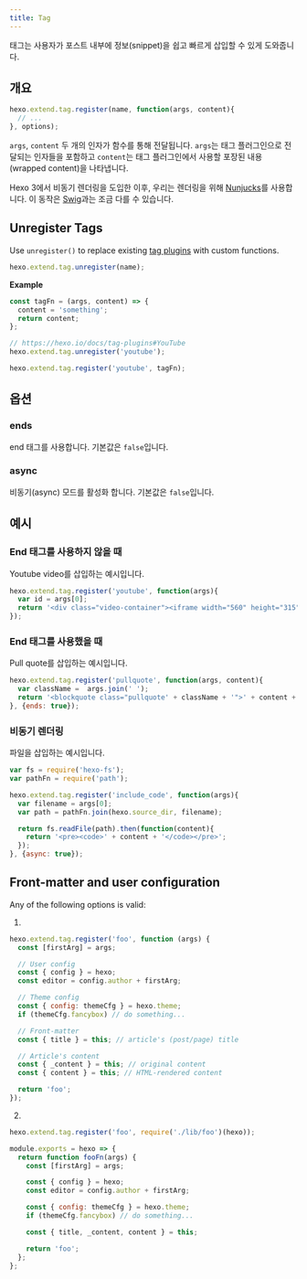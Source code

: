 ```yaml
---
title: Tag
---
```

태그는 사용자가 포스트 내부에 정보(snippet)을 쉽고 빠르게 삽입할 수 있게 도와줍니다.

## 개요

``` js
hexo.extend.tag.register(name, function(args, content){
  // ...
}, options);
```

`args`, `content` 두 개의 인자가 함수를 통해 전달됩니다. `args`는 태그 플러그인으로 전달되는 인자들을 포함하고 `content`는 태그 플러그인에서 사용할 포장된 내용(wrapped content)을 나타냅니다.

Hexo 3에서 비동기 렌더링을 도입한 이후, 우리는 렌더링을 위해 [Nunjucks]를 사용합니다. 이 동작은 [Swig]과는 조금 다를 수 있습니다.

## Unregister Tags

Use `unregister()` to replace existing [tag plugins](/docs/tag-plugins) with custom functions.

``` js
hexo.extend.tag.unregister(name);
```

**Example**

``` js
const tagFn = (args, content) => {
  content = 'something';
  return content;
};

// https://hexo.io/docs/tag-plugins#YouTube
hexo.extend.tag.unregister('youtube');

hexo.extend.tag.register('youtube', tagFn);
```

## 옵션

### ends

end 태그를 사용합니다. 기본값은 `false`입니다.

### async

비동기(async) 모드를 활성화 합니다. 기본값은 `false`입니다.

## 예시

### End 태그를 사용하지 않을 때

Youtube video를 삽입하는 예시입니다.

``` js
hexo.extend.tag.register('youtube', function(args){
  var id = args[0];
  return '<div class="video-container"><iframe width="560" height="315" src="http://www.youtube.com/embed/' + id + '" frameborder="0" allowfullscreen></iframe></div>';
});
```

### End 태그를 사용했을 때

Pull quote를 삽입하는 예시입니다.

``` js
hexo.extend.tag.register('pullquote', function(args, content){
  var className =  args.join(' ');
  return '<blockquote class="pullquote' + className + '">' + content + '</blockquote>';
}, {ends: true});
```

### 비동기 렌더링

파일을 삽입하는 예시입니다.

``` js
var fs = require('hexo-fs');
var pathFn = require('path');

hexo.extend.tag.register('include_code', function(args){
  var filename = args[0];
  var path = pathFn.join(hexo.source_dir, filename);

  return fs.readFile(path).then(function(content){
    return '<pre><code>' + content + '</code></pre>';
  });
}, {async: true});
```

## Front-matter and user configuration

Any of the following options is valid:

1.

``` js
hexo.extend.tag.register('foo', function (args) {
  const [firstArg] = args;

  // User config
  const { config } = hexo;
  const editor = config.author + firstArg;

  // Theme config
  const { config: themeCfg } = hexo.theme;
  if (themeCfg.fancybox) // do something...

  // Front-matter
  const { title } = this; // article's (post/page) title

  // Article's content
  const { _content } = this; // original content
  const { content } = this; // HTML-rendered content

  return 'foo';
});
```

2.

``` js index.js
hexo.extend.tag.register('foo', require('./lib/foo')(hexo));
```

``` js lib/foo.js
module.exports = hexo => {
  return function fooFn(args) {
    const [firstArg] = args;

    const { config } = hexo;
    const editor = config.author + firstArg;

    const { config: themeCfg } = hexo.theme;
    if (themeCfg.fancybox) // do something...

    const { title, _content, content } = this;

    return 'foo';
  };
};
```

[Nunjucks]: https://mozilla.github.io/nunjucks/
[Swig]: http://paularmstrong.github.io/swig/
